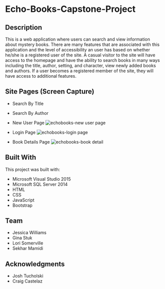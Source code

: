 # Echo-Books-Capstone-Project

## **Description**
This is a web application where users can search and view information about mystery books.  There are many features that are associated with this application and the level of accessibility an user has 
based on whether he/she is a registered user of the site.  A casual visitor to the site will have access to the homepage and have the ability to search books in many ways
including the title, author, setting, and character, view newly added books and authors.  If a user becomes a registered member of the site, they will have access to additional features. 

## **Site Pages (Screen Capture)**
- Search By Title
- Search By Author
- New User Page
![echobooks-new user page](https://cloud.githubusercontent.com/assets/22801040/23582253/76d88c00-00f4-11e7-8171-9de98fc02365.gif)

- Login Page
![echobooks-login page](https://cloud.githubusercontent.com/assets/22801040/23582241/09bdf10a-00f4-11e7-9331-4bc6d9c10e0d.gif)

- Book Details Page
![echobooks-book detail](https://cloud.githubusercontent.com/assets/22801040/23582219/9cb1cc62-00f3-11e7-9df6-88cf29a6acb0.gif)

## **Built With**
This project was built with:
- Microsoft Visual Studio 2015
- Microsoft SQL Server 2014
- HTML
- CSS
- JavaScript
- Bootstrap

## **Team**
- Jessica Williams
- Gina Stuk
- Lori Somerville
- Sekhar Mamidi

## **Acknowledgments**
- Josh Tucholski
- Craig Castelaz

